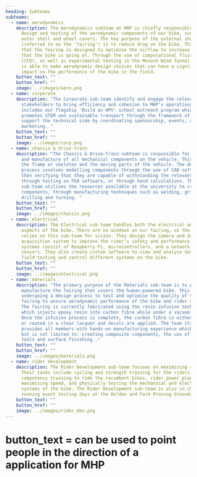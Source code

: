 ```yaml
---
heading: Subteams
subteams:
  - name: aerodynamics
    description: The Aerodynamics subteam at MHP is chiefly responsible for the
      design and testing of the aerodynamic components of our bike, such as the
      outer shell and wheel covers. The key purpose of the external shell
      (referred to as the 'fairing') is to reduce drag on the bike. This means
      that the fairing is designed to optimise the airflow to increase the speed
      that the bike is going at. Through the use of computational fluid dynamics
      (CFD), as well as experimental testing in the Monash Wind Tunnel, the team
      is able to make aerodynamic design choices that can have a significant
      impact on the performance of the bike in the field.
    button_text: ""
    button_href: ""
    image: ../images/aero.png
  - name: corporate
    description: "The Corporate sub-team identify and engage the relevant external
      stakeholders to bring efficiency and cohesion to MHP's operations. This
      includes our flagship 'Build an HPV' school outreach program which
      promotes STEM and sustainable transport through the framework of HPV. They
      support the technical side by coordinating sponsorship, events, and
      marketing. "
    button_text: ""
    button_href: ""
    image: ../images/corp.png
  - name: chassis & drive-train
    description: "The Chassis & Drive-Train subteam is responsible for the design
      and manufacture of all mechanical components on the vehicle. This includes
      the frame or skeleton and the moving parts of the vehicle. The design
      process involves modelling components through the use of CAD software and
      then verifying that they are capable of withstanding the relevant loading
      through testing on FEA software, or through hand calculations. The
      sub-team utilises the resources available at the university to create the
      components, through manufacturing techniques such as welding, grinding,
      drilling and turning. "
    button_text: ""
    button_href: ""
    image: ../images/chassis.png
  - name: electrical
    description: The Electrical sub-team handles both the electrical and software
      aspects of the bike. There are no windows on our fairing, so the rider
      relies on this sub-team for vision. They design the camera and data
      acquisition system to improve the rider's safety and performance. The
      systems consist of Raspberry Pi, microcontrollers, and a network of
      sensors. They also create custom software to view and analyse data from
      field testing and control different systems on the bike.
    button_text: ""
    button_href: ""
    image: ../images/electrical.png
  - name: materials
    description: "The primary purpose of the Materials sub-team is to prototype and
      manufacture the fairing that covers the human-powered bike. This includes
      undergoing a design process to test and optimise the quality of the
      fairing to ensure aerodynamic performance of the bike and rider safety.
      The fairing is currently fabricated using the resin infusion technique
      which injects epoxy resin into carbon fibre while under a vacuum seal.
      Once the infusion process is complete, the carbon fibre is either painted
      or coated in a clear lacquer and decals are applied. The team itself
      provides all members with hands-on manufacturing experience which includes
      but is not limited to: creating composite components, the use of power
      tools and surface finishing ."
    button_text: ""
    button_href: ""
    image: ../images/materials.png
  - name: rider development
    description: The Rider Development sub-team focuses on maximising rider output.
      Their tasks include cycling and strength training for the riders,
      competency training to ride the recumbent bikes, rider power plans for
      maximising speed, and physically testing the mechanical and electrical
      systems of the bike. The Rider Development sub-team is also in charge of
      running event testing days at the Holden and Ford Proving Grounds.
    button_text: ""
    button_href: ""
    image: ../images/rider_dev.png
---
```


# button_text = can be used to point people in the direction of a application for MHP
